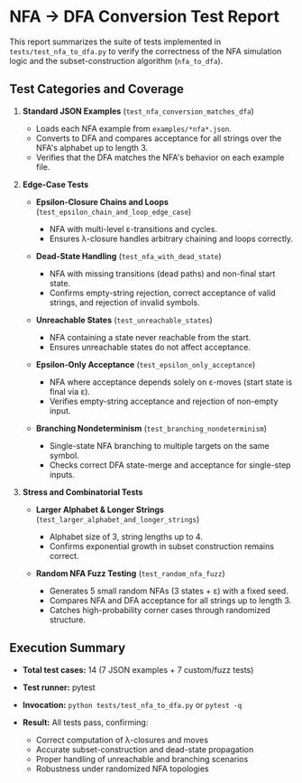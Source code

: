# NFA → DFA Conversion Test Report

This report summarizes the suite of tests implemented in `tests/test_nfa_to_dfa.py` to verify the correctness of the NFA simulation logic and the subset-construction algorithm (`nfa_to_dfa`).

## Test Categories and Coverage

1. **Standard JSON Examples** (`test_nfa_conversion_matches_dfa`)

   * Loads each NFA example from `examples/*nfa*.json`.
   * Converts to DFA and compares acceptance for all strings over the NFA's alphabet up to length 3.
   * Verifies that the DFA matches the NFA's behavior on each example file.

2. **Edge-Case Tests**

   * **Epsilon-Closure Chains and Loops** (`test_epsilon_chain_and_loop_edge_case`)

     * NFA with multi-level ε-transitions and cycles.
     * Ensures λ-closure handles arbitrary chaining and loops correctly.
   * **Dead-State Handling** (`test_nfa_with_dead_state`)

     * NFA with missing transitions (dead paths) and non-final start state.
     * Confirms empty-string rejection, correct acceptance of valid strings, and rejection of invalid symbols.
   * **Unreachable States** (`test_unreachable_states`)

     * NFA containing a state never reachable from the start.
     * Ensures unreachable states do not affect acceptance.
   * **Epsilon-Only Acceptance** (`test_epsilon_only_acceptance`)

     * NFA where acceptance depends solely on ε-moves (start state is final via ε).
     * Verifies empty-string acceptance and rejection of non-empty input.
   * **Branching Nondeterminism** (`test_branching_nondeterminism`)

     * Single-state NFA branching to multiple targets on the same symbol.
     * Checks correct DFA state-merge and acceptance for single-step inputs.

3. **Stress and Combinatorial Tests**

   * **Larger Alphabet & Longer Strings** (`test_larger_alphabet_and_longer_strings`)

     * Alphabet size of 3, string lengths up to 4.
     * Confirms exponential growth in subset construction remains correct.
   * **Random NFA Fuzz Testing** (`test_random_nfa_fuzz`)

     * Generates 5 small random NFAs (3 states + ε) with a fixed seed.
     * Compares NFA and DFA acceptance for all strings up to length 3.
     * Catches high-probability corner cases through randomized structure.

## Execution Summary

* **Total test cases:** 14 (7 JSON examples + 7 custom/fuzz tests)
* **Test runner:** pytest
* **Invocation:** `python tests/test_nfa_to_dfa.py` or `pytest -q`
* **Result:** All tests pass, confirming:

  * Correct computation of λ-closures and moves
  * Accurate subset-construction and dead-state propagation
  * Proper handling of unreachable and branching scenarios
  * Robustness under randomized NFA topologies


